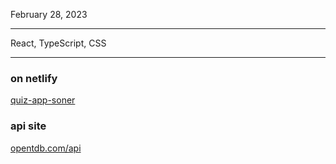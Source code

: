 February 28, 2023

---

React, TypeScript, CSS

---

### on netlify

[quiz-app-soner](https://quiz-app-soner.netlify.app)

### api site

[opentdb.com/api](https://opentdb.com/api.php?amount=10&type=multiple)
